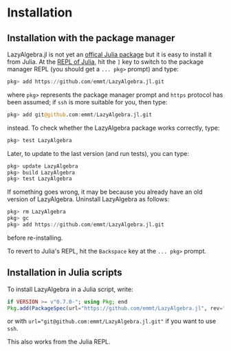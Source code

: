 # Installation


## Installation with the package manager

LazyAlgebra.jl is not yet an [offical Julia
package](https://pkg.julialang.org/) but it is easy to install it from Julia.
At the [REPL of
Julia](https://docs.julialang.org/en/stable/manual/interacting-with-julia/),
hit the `]` key to switch to the package manager REPL (you should get a
`... pkg>` prompt) and type:

```julia
pkg> add https://github.com/emmt/LazyAlgebra.jl.git
```

where `pkg>` represents the package manager prompt and `https` protocol has
been assumed; if `ssh` is more suitable for you, then type:

```julia
pkg> add git@github.com:emmt/LazyAlgebra.jl.git
```

instead.  To check whether the LazyAlgebra package works correctly, type:

```julia
pkg> test LazyAlgebra
```

Later, to update to the last version (and run tests), you can type:

```julia
pkg> update LazyAlgebra
pkg> build LazyAlgebra
pkg> test LazyAlgebra
```

If something goes wrong, it may be because you already have an old version of
LazyAlgebra.  Uninstall LazyAlgebra as follows:

```julia
pkg> rm LazyAlgebra
pkg> gc
pkg> add https://github.com/emmt/LazyAlgebra.jl.git
```

before re-installing.

To revert to Julia's REPL, hit the `Backspace` key at the `... pkg>` prompt.


## Installation in Julia scripts

To install LazyAlgebra in a Julia script, write:

```julia
if VERSION >= v"0.7.0-"; using Pkg; end
Pkg.add(PackageSpec(url="https://github.com/emmt/LazyAlgebra.jl", rev="master"));
```

or with `url="git@github.com:emmt/LazyAlgebra.jl.git"` if you want to use `ssh`.


This also works from the Julia REPL.
